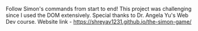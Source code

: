 Follow Simon's commands from start to end!
This project was challenging since I used the DOM extensively.
Special thanks to Dr. Angela Yu's Web Dev course. 
Website link - https://shreyav1231.github.io/the-simon-game/
